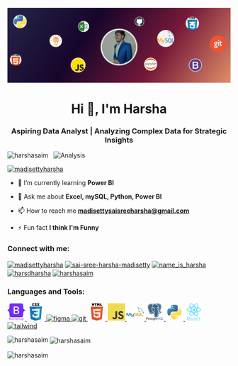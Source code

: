 [![MasterHead](https://github.com/HarshaSaiM/HarshaSaiM/blob/328ad37a4d7f1844d61aa355d22083fc311acdc2/Harsha%20Cover%20Page.png)]()
<h1 align="center">Hi 👋, I'm Harsha</h1>
<h3 align="center">Aspiring Data Analyst | Analyzing Complex Data for Strategic Insights</h3>
<img align="right" alt="Analysis" width="400" src="https://cdn.dribbble.com/users/8619169/screenshots/16116886/media/a63d64bcccad878cb9dfdb9a9f6b6416.gif">

<p align="left"> <img src="https://komarev.com/ghpvc/?username=harshasaim&label=Profile%20views&color=0e75b6&style=flat" alt="harshasaim" /> </p>

<p align="left"> <a href="https://twitter.com/madisettyharsha" target="blank"><img src="https://img.shields.io/twitter/follow/madisettyharsha?logo=twitter&style=for-the-badge" alt="madisettyharsha" /></a> </p>

- 🌱 I’m currently learning **Power BI**

- 💬 Ask me about **Excel, mySQL, Python, Power BI**

- 📫 How to reach me **madisettysaisreeharsha@gmail.com**

- ⚡ Fun fact **I think I'm Funny**

<h3 align="left">Connect with me:</h3>
<p align="left">
<a href="https://twitter.com/madisettyharsha" target="blank"><img align="center" src="https://raw.githubusercontent.com/rahuldkjain/github-profile-readme-generator/master/src/images/icons/Social/twitter.svg" alt="madisettyharsha" height="30" width="40" /></a>
<a href="https://linkedin.com/in/sai-sree-harsha-madisetty" target="blank"><img align="center" src="https://raw.githubusercontent.com/rahuldkjain/github-profile-readme-generator/master/src/images/icons/Social/linked-in-alt.svg" alt="sai-sree-harsha-madisetty" height="30" width="40" /></a>
<a href="https://instagram.com/name_is__harsha_ target="blank"><img align="center" src="https://raw.githubusercontent.com/rahuldkjain/github-profile-readme-generator/master/src/images/icons/Social/instagram.svg" alt="name_is_harsha" height="30" width="40" /></a>
<a href="https://www.hackerrank.com/harsdharsha" target="blank"><img align="center" src="https://raw.githubusercontent.com/rahuldkjain/github-profile-readme-generator/master/src/images/icons/Social/hackerrank.svg" alt="harsdharsha" height="30" width="40" /></a>
<a href="https://www.leetcode.com/harshasaim" target="blank"><img align="center" src="https://raw.githubusercontent.com/rahuldkjain/github-profile-readme-generator/master/src/images/icons/Social/leet-code.svg" alt="harshasaim" height="30" width="40" /></a>
</p>

<h3 align="left">Languages and Tools:</h3>
<p align="left"> <a href="https://getbootstrap.com" target="_blank" rel="noreferrer"> <img src="https://raw.githubusercontent.com/devicons/devicon/master/icons/bootstrap/bootstrap-plain-wordmark.svg" alt="bootstrap" width="40" height="40"/> </a> <a href="https://www.w3schools.com/css/" target="_blank" rel="noreferrer"> <img src="https://raw.githubusercontent.com/devicons/devicon/master/icons/css3/css3-original-wordmark.svg" alt="css3" width="40" height="40"/> </a> <a href="https://www.figma.com/" target="_blank" rel="noreferrer"> <img src="https://www.vectorlogo.zone/logos/figma/figma-icon.svg" alt="figma" width="40" height="40"/> </a> <a href="https://git-scm.com/" target="_blank" rel="noreferrer"> <img src="https://www.vectorlogo.zone/logos/git-scm/git-scm-icon.svg" alt="git" width="40" height="40"/> </a> <a href="https://www.w3.org/html/" target="_blank" rel="noreferrer"> <img src="https://raw.githubusercontent.com/devicons/devicon/master/icons/html5/html5-original-wordmark.svg" alt="html5" width="40" height="40"/> </a> <a href="https://developer.mozilla.org/en-US/docs/Web/JavaScript" target="_blank" rel="noreferrer"> <img src="https://raw.githubusercontent.com/devicons/devicon/master/icons/javascript/javascript-original.svg" alt="javascript" width="40" height="40"/> </a> <a href="https://www.mysql.com/" target="_blank" rel="noreferrer"> <img src="https://raw.githubusercontent.com/devicons/devicon/master/icons/mysql/mysql-original-wordmark.svg" alt="mysql" width="40" height="40"/> </a> <a href="https://www.postgresql.org" target="_blank" rel="noreferrer"> <img src="https://raw.githubusercontent.com/devicons/devicon/master/icons/postgresql/postgresql-original-wordmark.svg" alt="postgresql" width="40" height="40"/> </a> <a href="https://www.python.org" target="_blank" rel="noreferrer"> <img src="https://raw.githubusercontent.com/devicons/devicon/master/icons/python/python-original.svg" alt="python" width="40" height="40"/> </a> <a href="https://reactjs.org/" target="_blank" rel="noreferrer"> <img src="https://raw.githubusercontent.com/devicons/devicon/master/icons/react/react-original-wordmark.svg" alt="react" width="40" height="40"/> </a> <a href="https://tailwindcss.com/" target="_blank" rel="noreferrer"> <img src="https://www.vectorlogo.zone/logos/tailwindcss/tailwindcss-icon.svg" alt="tailwind" width="40" height="40"/> </a> </p>

<p><img align="left" src="https://github-readme-stats.vercel.app/api/top-langs?username=harshasaim&show_icons=true&locale=en&layout=compact" alt="harshasaim" /></p>

<p>&nbsp;<img align="center" src="https://github-readme-stats.vercel.app/api?username=harshasaim&show_icons=true&locale=en" alt="harshasaim" /></p>

<p><img align="center" src="https://github-readme-streak-stats.herokuapp.com/?user=harshasaim&" alt="harshasaim" /></p>
